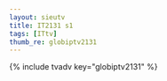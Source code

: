 ```yaml
--- 
layout: sieutv
title: IT2131 s1
tags: [ITtv]
thumb_re: globiptv2131
---
```

{% include tvadv key="globiptv2131" %} 
